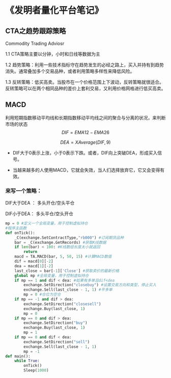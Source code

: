 # 《发明者量化平台笔记》



## CTA之趋势跟踪策略

Commodity Trading Adviosr

1.1 CTA策略主要以分钟，小时和日线等数据为主

1.2 趋势策略：利用一些技术指标守在趋势发生的必经之路上，买入并持有到趋势消失。通常叠加多个交易品种，或者利用策略多样性来降低风险。

1.3 反转策略：低买高卖。当股市在一个价格范围上下波动，反转策略就很适合。反转策略可以在两个相同品种的差价上套利交易，又利用价格网格进行低买高卖。



## MACD

利用短期指数移动平均线和长期指数移动平均线之间的聚合与分离的状况，来判断市场的状态
$$
DIF = EMA12 - EMA26
$$

$$
DEA = XAverage(DIF,9)
$$

- DIF大于0表示上涨，小于0表示下跌。或者，DIF向上突破DEA，形成买入信号。

- 当越来越多的人使用MACD，它就会失效，当人们选择放弃它，它又会变得有效。

### 来写一个策略：

DIF大于DEA ： 多头开仓/空头平仓

DIF小于DEA： 多头平仓/空头开仓

```python
mp = 0 #定义一个全局变量，用于控制虚拟持仓
#程序主函数
def onTick():
    _C(exchange.SetContractType,"rb000") #订阅期货品种
    bar = _C(exchange.GetRecords) #获取K线数据
    if len(bar) < 100: #K线数组长度太小就返回
        return
    macd = TA.MACD(bar, 5, 50, 15) #计算MACD数值
    dif = macd[0][-2]
    dea = macd[1][-2]
    last_close = bar[-1]['Close'] #获取卖价的最新价格
    global mp #全局变量，用于控制虚拟持仓
    if mp == 1 and dif < dea: #如果有多单且dif<dea
        exchange.SetDirection("closebuy") #设置交易方向和类型，停止买入
        exchange.Sell(last_close - 1, 1) #平多单
        mp = 0 #仓位为空仓
    if mp == -1 and dif > dea:
        exchange.SetDirection("closesell")
        exchange.Buy(last_close, 1)
        mp = 0
    if mp == 0 and dif > dea:
        exchange.SetDirection("buy")
        exchange.Buy(last_close, 1)
        mp = 1
    if mp == 0 and dif < dea:
        exchange.SetDirection("sell")
        exchange.Sell(last_close - 1, 1)
        mp = -1
def main():
    while True:
        onTick()
        Sleep(1000)
```







